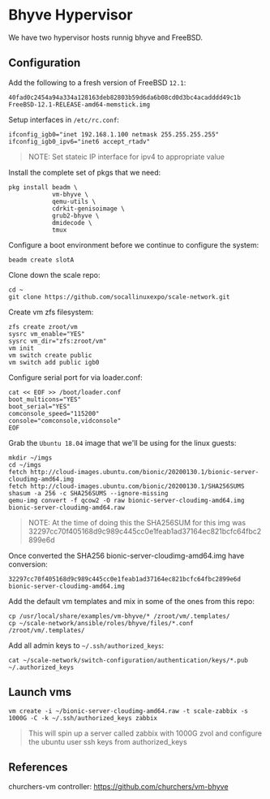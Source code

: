 # Bhyve Hypervisor

We have two hypervisor hosts runnig bhyve and FreeBSD.

## Configuration

Add the following to a fresh version of FreeBSD `12.1`:

```
40fad0c2454a94a334a128163deb82803b59d6da6b08cd0d3bc4acadddd49c1b  FreeBSD-12.1-RELEASE-amd64-memstick.img
```

Setup interfaces in `/etc/rc.conf`:

```
ifconfig_igb0="inet 192.168.1.100 netmask 255.255.255.255"
ifconfig_igb0_ipv6="inet6 accept_rtadv"
```
> NOTE: Set stateic IP interface for ipv4 to appropriate value

Install the complete set of pkgs that we need:

```
pkg install beadm \
            vm-bhyve \
            qemu-utils \
            cdrkit-genisoimage \
            grub2-bhyve \
            dmidecode \
            tmux
```
Configure a boot environment before we continue to configure the system:

```
beadm create slotA
```

Clone down the scale repo:

```
cd ~
git clone https://github.com/socallinuxexpo/scale-network.git
```

Create vm zfs filesystem:

```
zfs create zroot/vm
sysrc vm_enable="YES"
sysrc vm_dir="zfs:zroot/vm"
vm init
vm switch create public
vm switch add public igb0
```

Configure serial port for via loader.conf:

```
cat << EOF >> /boot/loader.conf
boot_multicons="YES"
boot_serial="YES"
comconsole_speed="115200"
console="comconsole,vidconsole"
EOF
```

Grab the `Ubuntu 18.04` image that we'll be using for the linux guests:

```
mkdir ~/imgs
cd ~/imgs
fetch http://cloud-images.ubuntu.com/bionic/20200130.1/bionic-server-cloudimg-amd64.img
fetch http://cloud-images.ubuntu.com/bionic/20200130.1/SHA256SUMS
shasum -a 256 -c SHA256SUMS --ignore-missing
qemu-img convert -f qcow2 -O raw bionic-server-cloudimg-amd64.img bionic-server-cloudimg-amd64.raw
```
> NOTE: At the time of doing this the SHA256SUM for this img was
> 32297cc70f405168d9c989c445cc0e1feab1ad37164ec821bcfc64fbc2899e6d

Once converted the SHA256 bionic-server-cloudimg-amd64.img have conversion:

```
32297cc70f405168d9c989c445cc0e1feab1ad37164ec821bcfc64fbc2899e6d  bionic-server-cloudimg-amd64.img
```

Add the default vm templates and mix in some of the ones from this repo:

```
cp /usr/local/share/examples/vm-bhyve/* /zroot/vm/.templates/
cp ~/scale-network/ansible/roles/bhyve/files/*.conf /zroot/vm/.templates/
```

Add all admin keys to `~/.ssh/authorized_keys`:

```
cat ~/scale-network/switch-configuration/authentication/keys/*.pub ~/.authorized_keys
```

## Launch vms

```
vm create -i ~/bionic-server-cloudimg-amd64.raw -t scale-zabbix -s 1000G -C -k ~/.ssh/authorized_keys zabbix
```
> This will spin up a server called zabbix with 1000G zvol and configure the ubuntu user ssh keys from authorized_keys

## References

churchers-vm controller: https://github.com/churchers/vm-bhyve
